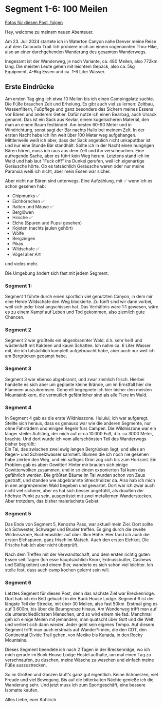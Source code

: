 # Segment 1-6: 100 Meilen

[Fotos für diesen Post, folgen](https://)

Hey, welcome zu meinem neuen Abenteuer.

Am 23. Juli 2024 startete ich in Waterton Canyon nahe Denver meine Reise auf dem Colorado Trail. Ich probiere mich an einem sogenannten Thru-Hike, also an einer durchgehenden Wanderung des gesamten Wanderwegs.

Insgesamt ist der Wanderweg, je nach Variante, ca. 480 Meilen, also 772km lang.
Die meisten Leute gehen mit leichtem Gepäck, also ca. 5kg Equipment, 4-6kg Essen und ca. 1-6 Liter Wasser. 

## Erste Eindrücke

Am ersten Tag ging ich etwa 10 Meilen bis ich einen Campingplatz suchte. 
Die Füße brauchen Zeit und Erholung.
Es gibt auch viel zu lernen: Zeltbau, Wasserfiltern, Fußpflege und ganz besonders das Sichern meines Essens vor Bären und anderem Getier.
Dafür nutze ich einen Bearbag, auch Ursack genannt.
Das ist ein Sack aus Kevlar, einem kugelsicheren Material, den man an einem Baum festbindet.
Am besten 60-90 Meter und in Windrichtung, sonst sagt der Bär nachts Hallo bei meinem Zelt.
In der ersten Nacht habe ich ihn weit über 100 Meter weg aufgehangen.
Mittlerweile weiß ich aber, dass der Sack angeblich nicht unkaputtbar ist und nur eine Stunde Bär standhält. 
Sollte ich in der Nacht einen hungrigen Bären hören, muss ich raus aus dem Zelt und ihn verscheuchen.
Eine aufregende Sache, aber es führt kein Weg herum. 
Letztens stand ich im Wald und hab laut "Fuck off!" ins Dunkel gerufen, weil ich eigenartige Geräusche hörte. 
Ob es tatsächlich Geräusche waren oder nur meine Paranoia weiß ich nicht, aber mein Essen war sicher.


Aber nicht nur Bären sind unterwegs.
Eine Aufzählung, mit ✅ wenn ich es schon gesehen hab:
- Chipmunks ✅ 
- Eichhörnchen ✅ 
- Ratten und Mäuse ✅ 
- Berglöwen
- Hirsche ✅ 
- Elche (Spuren und Pupsi gesehen)
- Kojoten (nachts jaulen gehört)
- Wölfe
- Bergziegen
- Pikas
- Wildschafe ✅ 
- Vögel aller Art

und vieles mehr.

Die Umgebung ändert sich fast mit jedem Segment.

### Segment 1:
Segment 1 führte durch einen sportlich viel genutzten Canyon, in dem mir eine Herde Wildschafe den Weg blockierte.
Zu fünft sind wir dann vorbei, weil sich jeder bissl angschissen hat.
Das Verhältnis wäre 1:1 gewesen, wäre es zu einem Kampf auf Leben und Tod gekommen, also ziemlich gute Chancen.

### Segment 2
Segment 2 war großteils ein abgenbrannter Wald, d.h. sehr heiß und wüstenhaft mit Kakteen und kaum Schatten.
Ich nahm ca. 6 Liter Wasser mit, die ich tatsächlich komplett aufgebraucht habe, aber auch nur weil ich am Bergrücken gecampt habe.

### Segment 3
Segment 3 war ebenso abgebrannt, und zwar ziemlich frisch.
Hierbei handelte es sich aber um geplante kleine Brände, um im Ernstfall hier die Flammen auszubremsen. 
Generell begegnete ich hier bisher den meisten Mountainbikern, die vermutlich gefährlicher sind als alle Tiere im Wald.

### Segment 4
In Segment 4 gab es die erste Wildnisszone. 
Huiuiui, ich war aufgeregt. 
Stellte sich heraus, dass es genauso war wie die anderen Segmente, nur ohne Fahrrädern und einigen Regeln fürs Campen.
Die Wildniszone war ein langer steiler Aufstieg, der mich auf circa 10.000 Fuß, d.h. ca 3000 Meter, brachte. 
Und dort wurde ich vom allerschönsten Teil des Wanderwegs bisher begrüßt:  
Ein Tal, das zwischen zwei ewig langen Bergrücken liegt, und alles an Regen- und Schmelzwasser sammelt.
Blumen die ich noch nie gesehen habe zierten den Weg, und ein saftiges Grün zog sich bis zum Horizont.
Ein Problem gab es aber: Gewitter! 
Hinter mir brauten sich einige Gewitterwolken zusammen, und in so einem exponierten Tal kann das gefährlich werden. 
Die größten Bäume im Tal wurden schon von Zeus gestraft, und standen wie abgebrannte Streichhölzer da.
Also hab ich mich in den angrenzenden Wald begeben und gewartet.
Dort war ich zwar auch nicht viel sicherer, aber es hat sich besser angefühlt, als draußen der höchste Punkt zu sein, ausgerüstet mit zwei metallernen Wanderstecken.
Aber trotzdem, das bisher malerischste Gebiet.

### Segment 5
Das Ende von Segment 5, Kenosha Pass, war aktuell mein Ziel.
Dort sollte ich Schwester, Schwager und Bruder treffen. 
Es ging durch die zweite Wildnisszone, Buchenwälder auf über 3km Höhe. 
Hier fand ich auch die ersten Elchspuren, ganz frisch im Matsch. 
Auch den ersten Elchkot. Die Frische hab ich aber nicht überprüft.


Nach dem Treffen mit der Verwandtschaft, und dem ersten richtig guten Essen seit Tagen (Ich esse hauptsächlich Knorr, Erdnussbutter, Cashews und Süßigkeiten) und einem Bier, wanderte es sich schon viel leichter.
Ich stelle fest, dass auch camp kochen gelernt sein will.

### Segment 6

Letztes Segment für diesen Post, denn das nächste Ziel war Breckenridge.
Dort hab ich ein Bett gebucht in der Bunk House Lodge.
Segment 6 ist der längste Teil der Strecke, mit über 30 Meilen, also fast 50km. Erstmal ging es auf 3.600m, bis über die Baumgrenze hinaus.
Am Wanderweg trifft man auf die unterschiedlichsten Menschen, und so wird einem nie fad.
Manchmal geh ich einige Meilen mit jemandem, man quatscht über Gott und die Welt, und verliert sich dann wieder. 
Jeder geht sein eigenes Tempo.
Auf diesem Segment trifft man auch erstmals auf Wander*innen, die den CDT, den Continental Divide Trail gehen, von Mexiko bis Kanada, in den Rocky Mountains.

Dieses Segment beendete ich nach 2 Tagen in der Breckenridge, wo ich mich gerade im Bunk House Lodge Hostel aufhalte, um mal einen Tag zu verschnaufen, zu duschen, meine Wäsche zu waschen und einfach meine Füße auszustrecken.

So im Großen und Ganzen läuft's ganz gut eigentlich. Keine Schmerzen, viel Freude und viel Bewegung. Bis auf die bitterkalten Nächte genieße ich die Wanderung sehr. Und jetzt muss ich zum Sportgeschäft, eine bessere Isomatte kaufen.

Alles Liebe,
euer Kuhlrich
